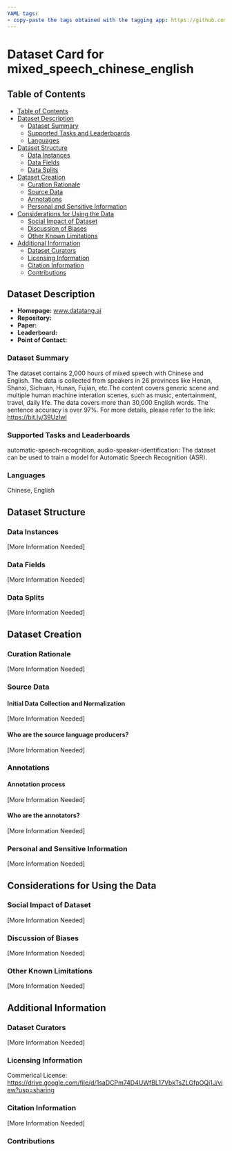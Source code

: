 ```yaml
---
YAML tags:
- copy-paste the tags obtained with the tagging app: https://github.com/huggingface/datasets-tagging
---
```


# Dataset Card for mixed_speech_chinese_english

## Table of Contents
- [Table of Contents](#table-of-contents)
- [Dataset Description](#dataset-description)
  - [Dataset Summary](#dataset-summary)
  - [Supported Tasks and Leaderboards](#supported-tasks-and-leaderboards)
  - [Languages](#languages)
- [Dataset Structure](#dataset-structure)
  - [Data Instances](#data-instances)
  - [Data Fields](#data-fields)
  - [Data Splits](#data-splits)
- [Dataset Creation](#dataset-creation)
  - [Curation Rationale](#curation-rationale)
  - [Source Data](#source-data)
  - [Annotations](#annotations)
  - [Personal and Sensitive Information](#personal-and-sensitive-information)
- [Considerations for Using the Data](#considerations-for-using-the-data)
  - [Social Impact of Dataset](#social-impact-of-dataset)
  - [Discussion of Biases](#discussion-of-biases)
  - [Other Known Limitations](#other-known-limitations)
- [Additional Information](#additional-information)
  - [Dataset Curators](#dataset-curators)
  - [Licensing Information](#licensing-information)
  - [Citation Information](#citation-information)
  - [Contributions](#contributions)

## Dataset Description

- **Homepage:** www.datatang.ai
- **Repository:**
- **Paper:**
- **Leaderboard:**
- **Point of Contact:**

### Dataset Summary

The dataset contains 2,000 hours of mixed speech with Chinese and English. The data is collected from speakers in 26 provinces like Henan, Shanxi, Sichuan, Hunan, Fujian, etc.The content covers generic scene and multiple human machine interation scenes, such as music, entertainment, travel, daily life. The data covers more than 30,000 English words. The sentence accuracy is over 97%.                                                                                                                                    For more details, please refer to the link: https://bit.ly/39UzIwI

### Supported Tasks and Leaderboards

automatic-speech-recognition, audio-speaker-identification: The dataset can be used to train a model for Automatic Speech Recognition (ASR).

### Languages

Chinese, English

## Dataset Structure

### Data Instances

[More Information Needed]

### Data Fields

[More Information Needed]

### Data Splits

[More Information Needed]

## Dataset Creation

### Curation Rationale

[More Information Needed]

### Source Data

#### Initial Data Collection and Normalization

[More Information Needed]

#### Who are the source language producers?

[More Information Needed]

### Annotations

#### Annotation process

[More Information Needed]

#### Who are the annotators?

[More Information Needed]

### Personal and Sensitive Information

[More Information Needed]

## Considerations for Using the Data

### Social Impact of Dataset

[More Information Needed]

### Discussion of Biases

[More Information Needed]

### Other Known Limitations

[More Information Needed]

## Additional Information

### Dataset Curators

[More Information Needed]

### Licensing Information

Commerical License: https://drive.google.com/file/d/1saDCPm74D4UWfBL17VbkTsZLGfpOQj1J/view?usp=sharing

### Citation Information

[More Information Needed]

### Contributions
